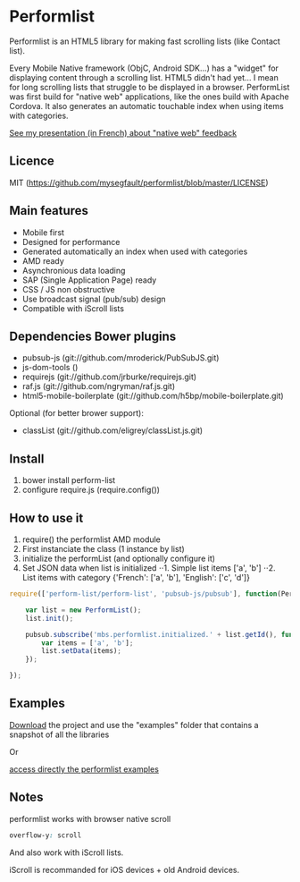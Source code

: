 # Performlist

Performlist is an HTML5 library for making fast scrolling lists (like Contact list).

Every Mobile Native framework (ObjC, Android SDK...) has a "widget" for displaying content
through a scrolling list. HTML5 didn't had yet... I mean for long scrolling lists that
struggle to be displayed in a browser.
PerformList was first build for "native web" applications, like the ones build with Apache
Cordova. It also generates an automatic touchable index when using items with categories.

[See my presentation (in French) about "native web" feedback](http://experiences-en-web-natif.gopagoda.com)

## Licence

MIT (https://github.com/mysegfault/performlist/blob/master/LICENSE)

## Main features

* Mobile first
* Designed for performance
* Generated automatically an index when used with categories
* AMD ready
* Asynchronious data loading
* SAP (Single Application Page) ready
* CSS / JS non obstructive
* Use broadcast signal (pub/sub) design
* Compatible with iScroll lists

## Dependencies Bower plugins

* pubsub-js (git://github.com/mroderick/PubSubJS.git)
* js-dom-tools ()
* requirejs (git://github.com/jrburke/requirejs.git)
* raf.js (git://github.com/ngryman/raf.js.git)
* html5-mobile-boilerplate (git://github.com/h5bp/mobile-boilerplate.git)

Optional (for better brower support):
* classList (git://github.com/eligrey/classList.js.git)

## Install

1. bower install perform-list
2. configure require.js (require.config())

## How to use it

1. require() the performlist AMD module
2. First instanciate the class (1 instance by list)
3. initialize the performList (and optionally configure it)
3. Set JSON data when list is initialized
⋅⋅1. Simple list items ['a', 'b']
⋅⋅2. List items with category {'French': ['a', 'b'], 'English': ['c', 'd']}

```javascript
require(['perform-list/perform-list', 'pubsub-js/pubsub'], function(PerformList, pubsub) {

	var list = new PerformList();
	list.init();

	pubsub.subscribe('mbs.performlist.initialized.' + list.getId(), function() {
		var items = ['a', 'b'];
		list.setData(items);
	});

});
```

## Examples

[Download](https://github.com/mysegfault/performlist/archive/master.zip) the project and use the "examples" folder that contains a snapshot of all the libraries

Or 

[access directly the performlist examples](https://rawgithub.com/mysegfault/performlist/master/examples/index.html)

## Notes

performlist works with browser native scroll
```CSS
overflow-y: scroll
```
And also work with iScroll lists.

iScroll is recommanded for iOS devices + old Android devices.

